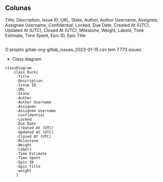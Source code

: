 ## Colunas

Title,
Description,
Issue ID,
URL,
State,
Author,
Author Username,
Assignee,
Assignee Username,
Confidential,
Locked,
Due Date,
Created At (UTC),
Updated At (UTC),
Closed At (UTC),
Milestone,
Weight,
Labels,
Time Estimate,
Time Spent,
Epic ID,
Epic Title


## 
O projeto gitlab-org-gitlab_issues_2023-01-15.csv tem 7.773 issues

  - Class diagram
   ```mermaid
   classDiagram
       class Duck{
        -Title
        -Description
        -Issue ID
        -URL
        -State
        -Author
        -Author Username
        -Assignee
        -Assignee Username
        -Confidential
        -Locked
        -Due Date
        -CrDated At (UTC)
        -Updated At (UTC)
        -Closed At (UTC)
        -Milestone
        -Weight
        -Labels
        -Time Estimate
        -Time Spent
        -Epic ID
        -Epic Title
        -weight
        }
   ```
 



   

